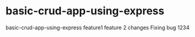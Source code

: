 # basic-crud-app-using-express
 basic-crud-app-using-express
 feature1
feature 2 changes
Fixing bug 1234